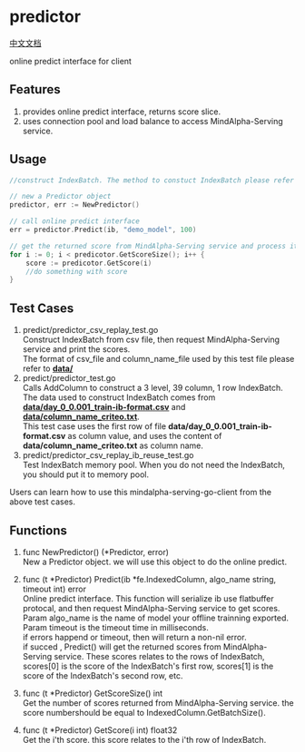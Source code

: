 # predictor
[中文文档](README.CN.md) <br>

online predict interface for client

## Features
1. provides online predict interface, returns score slice.
2. uses connection pool and load balance to access MindAlpha-Serving service.

## Usage

```go
//construct IndexBatch. The method to constuct IndexBatch please refer to test case files under [fe/](fe/) and [predict/](predict/) directory.

// new a Predictor object
predictor, err := NewPredictor()

// call online predict interface
err = predictor.Predict(ib, "demo_model", 100)

// get the returned score from MindAlpha-Serving service and process it
for i := 0; i < predicotor.GetScoreSize(); i++ {
    score := predicotor.GetScore(i)
    //do something with score
}

```

## Test Cases
1. predict/predictor_csv_replay_test.go <br>
    Construct IndexBatch from csv file, then request MindAlpha-Serving service and print the scores. <br>
    The format of csv_file and column_name_file used by this test file please refer to **[data/](data/)**
2. predict/predictor_test.go <br>
    Calls AddColumn to construct a 3 level, 39 column, 1 row IndexBatch. <br>
    The data used to construct IndexBatch comes from **[data/day_0_0.001_train-ib-format.csv](data/day_0_0.001_train-ib-format.csv)** and **[data/column_name_criteo.txt](/data/column_name_criteo.txt)**. <br>
    This test case uses the first row of file **data/day_0_0.001_train-ib-format.csv** as column value, and uses the content of **data/column_name_criteo.txt** as column name.
3. predict/predictor_csv_replay_ib_reuse_test.go <br>
    Test IndexBatch memory pool. When you do not need the IndexBatch, you should put it to memory pool.

Users can learn how to use this mindalpha-serving-go-client from the above test cases.

## Functions
1. func NewPredictor() (*Predictor, error) <br>
    New a Predictor object. we will use this object to do the online predict.
2. func (t *Predictor) Predict(ib *fe.IndexedColumn, algo_name string, timeout int) error <br>
    Online predict interface. This function will serialize ib use flatbuffer protocal, and then request MindAlpha-Serving service to get scores.<br>
    Param algo_name is the name of model your offline trainning exported. <br>
    Param timeout is the timeout time in milliseconds. <br>
    if errors happend or timeout, then will return a non-nil error. <br>
    if succed , Predict() will get the returned scores from MindAlpha-Serving service. These scores relates to the rows of IndexBatch, scores[0] is the score of the IndexBatch's first row, scores[1] is the score of the IndexBatch's second row, etc. <br>

3. func (t *Predictor) GetScoreSize() int <br>
    Get the number of scores returned from MindAlpha-Serving service. the score numbershould be equal to IndexedColumn.GetBatchSize().
4. func (t *Predictor) GetScore(i int) float32 <br>
    Get the i'th score. this score relates to the i'th row of IndexBatch.

